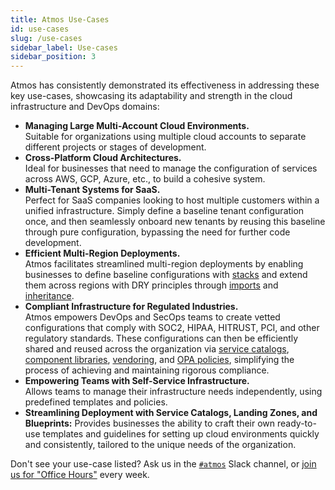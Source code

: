 ```yaml
---
title: Atmos Use-Cases
id: use-cases
slug: /use-cases
sidebar_label: Use-cases
sidebar_position: 3
---
```


Atmos has consistently demonstrated its effectiveness in addressing these key use-cases, showcasing its adaptability and 
strength in the cloud infrastructure and DevOps domains:

- **Managing Large Multi-Account Cloud Environments.** <br/> Suitable for organizations using multiple cloud accounts to separate different 
  projects or stages of development.
- **Cross-Platform Cloud Architectures.** <br/> Ideal for businesses that need to manage the configuration of services across AWS, GCP, Azure, etc., to build a cohesive system.
- **Multi-Tenant Systems for SaaS.** <br/> Perfect for SaaS companies looking to host multiple customers within a unified infrastructure. Simply define a baseline tenant configuration once, and then seamlessly onboard new tenants by reusing this baseline through pure configuration, bypassing the need for further code development.
- **Efficient Multi-Region Deployments.** <br/> Atmos facilitates streamlined multi-region deployments by enabling businesses to define baseline configurations with [stacks](/core-concepts/stacks/) and extend them across regions with DRY principles through [imports](/core-concepts/stacks/imports) and [inheritance](/core-concepts/stacks/inheritance).
- **Compliant Infrastructure for Regulated Industries.** <br/> Atmos empowers DevOps and SecOps teams to create vetted configurations that comply with SOC2, HIPAA, HITRUST, PCI, and other regulatory standards. These configurations can then be efficiently shared and reused across the organization via [service catalogs](/core-concepts/stacks/catalogs), [component libraries](/core-concepts/components/library), [vendoring](/core-concepts/vendoring), and [OPA policies](/core-concepts/validating/components), simplifying the process of achieving and maintaining rigorous compliance.
- **Empowering Teams with Self-Service Infrastructure.** <br/> Allows teams to manage their infrastructure needs independently, using 
  predefined templates and policies.
- **Streamlining Deployment with Service Catalogs, Landing Zones, and Blueprints:** Provides businesses the ability to craft their own ready-to-use templates and guidelines for setting up cloud environments quickly and consistently, tailored to the unique needs of the organization.

Don't see your use-case listed? Ask us in the [`#atmos`](https://slack.cloudposse.com) Slack channel, or [join us for "Office Hours"](https://cloudposse.com/office-hours/) every week.
